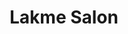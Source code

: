 ---
title: "Lakme Salon"
url: /bangalore/lakme-salon-swami-vivekanand-road-mg-road-trinity-circle-someshwarpura/
shop: Kosmetik
---